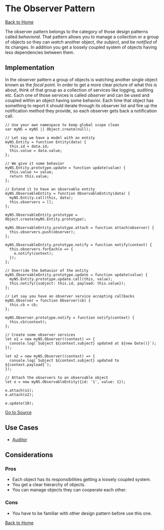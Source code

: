 # The Observer Pattern #

[Back to Home](../../../../)

The observer pattern belongs to the category of those design patterns called *behavioral*. That pattern allows you to manage a collection or a group of objects so they can *watch* another object, *the subject*, and be *notified* of its changes. In addition you get a loosely coupled system of objects having less dependencies between them.

## Implementation ##

In the observer pattern a group of objects is watching another single object known as the *focal point*. In order to get a more clear picture of what this is about, think of that group as a collection of services like logging, auditing etc. Each one of those services is called *observer* and can be used and coupled within an object having some behavior. Each time that object has something to report it should iterate through its observer list and fire up the notification method they provide, so each observer gets back a notification call.

```
// Use your own namespace to keep global scope clean
var myNS = myNS || Object.create(null);

// Let say we have a model with an entity
myNS.Entity = function Entity(data) {
  this.id = data.id;
  this.value = data.value;
};

// We give it some behavior
myNS.Entity.prototype.update = function update(value) {
  this.value += value;
  return this.value;
};

// Extend it to have an observable entity
myNS.ObservableEntity = function ObservableEntity(data) {
  myNS.Entity.call(this, data);
  this.observers = [];
};

myNS.ObservableEntity.prototype = Object.create(myNS.Entity.prototype);

myNS.ObservableEntity.prototype.attach = function attach(observer) {
  this.observers.push(observer);
};

myNS.ObservableEntity.prototype.notify = function notify(context) {
  this.observers.forEach(o => {
    o.notify(context);
  });
};

// Override the behavior of the entity
myNS.ObservableEntity.prototype.update = function update(value) {
  myNS.Entity.prototype.update.call(this, value);
  this.notify({subject: this.id, payload: this.value});
};

// Let say you have an observer service accepting callbacks
myNS.Observer = function Observer(cb) {
  this.cb = cb;
};

myNS.Observer.prototype.notify = function notify(context) {
  this.cb(context);
};

// Create some observer services
let o1 = new myNS.Observer((context) => {
  console.log(`Subject ${context.subject} updated at ${new Date()}`);
});

let o2 = new myNS.Observer((context) => {
  console.log(`Subject ${context.subject} updated to ${context.payload}`);
});

// Attach the observers to an observable object
let e = new myNS.ObservableEntity({id: '1', value: 1});

e.attach(o1);
e.attach(o2);

e.update(10);
```

[Go to Source](index.js)

## Use Cases ##
* [Auditor](auditor.js)

## Considerations ##

### Pros ###
* Each object has its responsibilities getting a loosely coupled system.
* You get a clear hierarchy of objects.
* You can manage objects they can cooperate each other.

### Cons ###
* You have to be familiar with other design pattern before use this one.

[Back to Home](../../../../)
